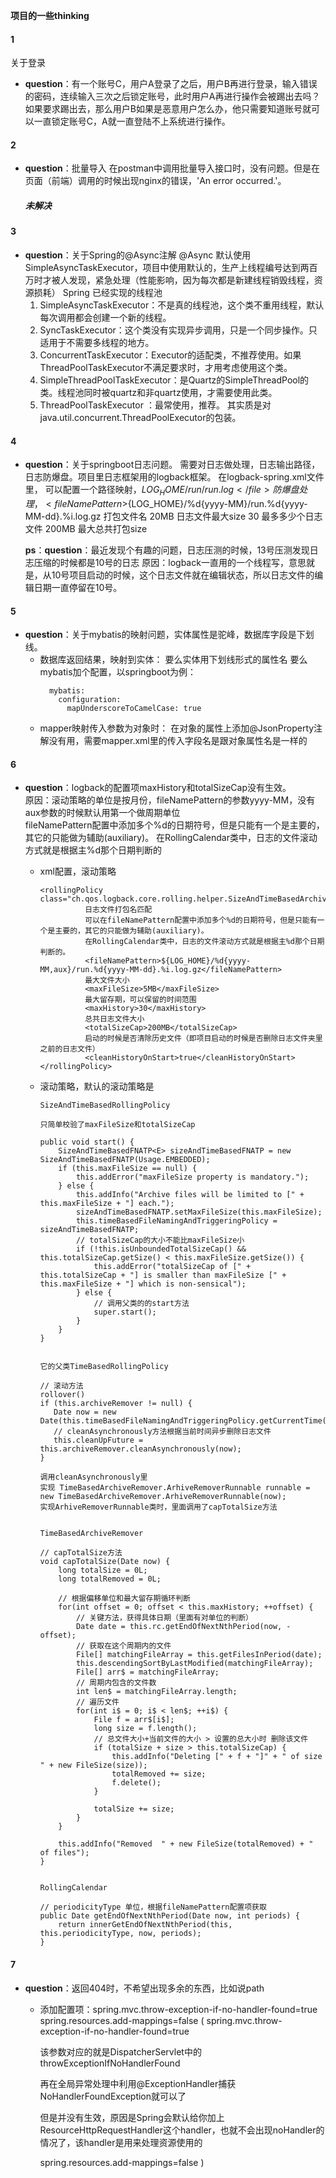**项目的一些thinking**
#### 1
关于登录
* **question**：有一个账号C，用户A登录了之后，用户B再进行登录，输入错误的密码，连续输入三次之后锁定账号，此时用户A再进行操作会被踢出去吗？  
如果要求踢出去，那么用户B如果是恶意用户怎么办，他只需要知道账号就可以一直锁定账号C，A就一直登陆不上系统进行操作。

#### 2
* **question**：批量导入
  在postman中调用批量导入接口时，没有问题。但是在页面（前端）调用的时候出现nginx的错误，'An error occurred.'。
  ##### 未解决

#### 3
* **question**：关于Spring的@Async注解
  @Async 默认使用SimpleAsyncTaskExecutor，项目中使用默认的，生产上线程编号达到两百万时才被人发现，紧急处理（性能影响，因为每次都是新建线程销毁线程，资源损耗）
  Spring 已经实现的线程池
  1. SimpleAsyncTaskExecutor：不是真的线程池，这个类不重用线程，默认每次调用都会创建一个新的线程。
  2. SyncTaskExecutor：这个类没有实现异步调用，只是一个同步操作。只适用于不需要多线程的地方。
  3. ConcurrentTaskExecutor：Executor的适配类，不推荐使用。如果ThreadPoolTaskExecutor不满足要求时，才用考虑使用这个类。
  4. SimpleThreadPoolTaskExecutor：是Quartz的SimpleThreadPool的类。线程池同时被quartz和非quartz使用，才需要使用此类。
  5. ThreadPoolTaskExecutor ：最常使用，推荐。 其实质是对java.util.concurrent.ThreadPoolExecutor的包装。

#### 4
* **question**：关于springboot日志问题。
  需要对日志做处理，日志输出路径，日志防爆盘。项目里日志框架用的logback框架。
  在logback-spring.xml文件里，
  <property name="LOG_HOME" value="${logPath:-/log/xxx}/xxx" /> 可以配置一个路径映射，<file>${LOG_HOME}/run/run.log</file>
  防爆盘处理，
  <fileNamePattern>${LOG_HOME}/%d{yyyy-MM}/run.%d{yyyy-MM-dd}.%i.log.gz</fileNamePattern> 打包文件名
  <maxFileSize>20MB</maxFileSize> 日志文件最大size
  <maxHistory>30</maxHistory> 最多多少个日志文件
  <totalSizeCap>200MB</totalSizeCap>  最大总共打包size
  
  **ps**：**question**：最近发现个有趣的问题，日志压测的时候，13号压测发现日志压缩的时候都是10号的日志
    原因：logback一直用的一个线程写，意思就是，从10号项目启动的时候，这个日志文件就在编辑状态，所以日志文件的编辑日期一直停留在10号。

#### 5
* **question**：关于mybatis的映射问题，实体属性是驼峰，数据库字段是下划线。
  * 数据库返回结果，映射到实体：
    要么实体用下划线形式的属性名
    要么mybatis加个配置，以springboot为例：
    ~~~
      mybatis:
        configuration:
          mapUnderscoreToCamelCase: true
    ~~~
  * mapper映射传入参数为对象时：
    在对象的属性上添加@JsonProperty注解没有用，需要mapper.xml里的传入字段名是跟对象属性名是一样的
    
#### 6
* **question**：logback的配置项maxHistory和totalSizeCap没有生效。  
  原因：滚动策略的单位是按月份，fileNamePattern的参数yyyy-MM，没有aux参数的时候默认用第一个做周期单位  
  fileNamePattern配置中添加多个%d的日期符号，但是只能有一个是主要的，其它的只能做为辅助(auxiliary)。
              在RollingCalendar类中，日志的文件滚动方式就是根据主%d那个日期判断的
  * xml配置，滚动策略
    ~~~
    <rollingPolicy class="ch.qos.logback.core.rolling.helper.SizeAndTimeBasedArchiveRemover">
              日志文件打包名匹配
              可以在fileNamePattern配置中添加多个%d的日期符号，但是只能有一个是主要的，其它的只能做为辅助(auxiliary)。
              在RollingCalendar类中，日志的文件滚动方式就是根据主%d那个日期判断的。
              <fileNamePattern>${LOG_HOME}/%d{yyyy-MM,aux}/run.%d{yyyy-MM-dd}.%i.log.gz</fileNamePattern>
              最大文件大小
              <maxFileSize>5MB</maxFileSize>
              最大留存期，可以保留的时间范围
              <maxHistory>30</maxHistory>
              总共日志文件大小
              <totalSizeCap>200MB</totalSizeCap>
              启动的时候是否清除历史文件（即项目启动的时候是否删除日志文件夹里之前的日志文件）
              <cleanHistoryOnStart>true</cleanHistoryOnStart>
    </rollingPolicy>
    ~~~
  * 滚动策略，默认的滚动策略是
    
    ~~~
    SizeAndTimeBasedRollingPolicy
    
    只简单校验了maxFileSize和totalSizeCap
    
    public void start() {
        SizeAndTimeBasedFNATP<E> sizeAndTimeBasedFNATP = new SizeAndTimeBasedFNATP(Usage.EMBEDDED);
        if (this.maxFileSize == null) {
            this.addError("maxFileSize property is mandatory.");
        } else {
            this.addInfo("Archive files will be limited to [" + this.maxFileSize + "] each.");
            sizeAndTimeBasedFNATP.setMaxFileSize(this.maxFileSize);
            this.timeBasedFileNamingAndTriggeringPolicy = sizeAndTimeBasedFNATP;
            // totalSizeCap的大小不能比maxFileSize小
            if (!this.isUnboundedTotalSizeCap() && this.totalSizeCap.getSize() < this.maxFileSize.getSize()) {
                this.addError("totalSizeCap of [" + this.totalSizeCap + "] is smaller than maxFileSize [" + this.maxFileSize + "] which is non-sensical");
            } else {
                // 调用父类的的start方法
                super.start();
            }
        }
    }
    
    
    它的父类TimeBasedRollingPolicy
    
    // 滚动方法
    rollover()
    if (this.archiveRemover != null) {
       Date now = new Date(this.timeBasedFileNamingAndTriggeringPolicy.getCurrentTime());
       // cleanAsynchronously方法根据当前时间异步删除日志文件
       this.cleanUpFuture = this.archiveRemover.cleanAsynchronously(now);
    }
    
    调用cleanAsynchronously里
    实现 TimeBasedArchiveRemover.ArhiveRemoverRunnable runnable = new TimeBasedArchiveRemover.ArhiveRemoverRunnable(now);
    实现ArhiveRemoverRunnable类时，里面调用了capTotalSize方法
    
    
    TimeBasedArchiveRemover
    
    // capTotalSize方法
    void capTotalSize(Date now) {
        long totalSize = 0L;
        long totalRemoved = 0L;

        // 根据偏移单位和最大留存期循环判断
        for(int offset = 0; offset < this.maxHistory; ++offset) {
            // 关键方法，获得具体日期（里面有对单位的判断）
            Date date = this.rc.getEndOfNextNthPeriod(now, -offset);
            // 获取在这个周期内的文件
            File[] matchingFileArray = this.getFilesInPeriod(date);
            this.descendingSortByLastModified(matchingFileArray);
            File[] arr$ = matchingFileArray;
            // 周期内包含的文件数
            int len$ = matchingFileArray.length;
            // 遍历文件
            for(int i$ = 0; i$ < len$; ++i$) {
                File f = arr$[i$];
                long size = f.length();
                // 总文件大小+当前文件的大小 > 设置的总大小时 删除该文件
                if (totalSize + size > this.totalSizeCap) {
                    this.addInfo("Deleting [" + f + "]" + " of size " + new FileSize(size));
                    totalRemoved += size;
                    f.delete();
                }

                totalSize += size;
            }
        }

        this.addInfo("Removed  " + new FileSize(totalRemoved) + " of files");
    }
    
    
    RollingCalendar
    
    // periodicityType 单位，根据fileNamePattern配置项获取
    public Date getEndOfNextNthPeriod(Date now, int periods) {
        return innerGetEndOfNextNthPeriod(this, this.periodicityType, now, periods);
    }
    
    ~~~
  
 #### 7
  * **question**：返回404时，不希望出现多余的东西，比如说path
    * 添加配置项：spring.mvc.throw-exception-if-no-handler-found=true
                 spring.resources.add-mappings=false
    ( spring.mvc.throw-exception-if-no-handler-found=true
    
      该参数对应的就是DispatcherServlet中的throwExceptionIfNoHandlerFound

      再在全局异常处理中利用@ExceptionHandler捕获NoHandlerFoundException就可以了

      但是并没有生效，原因是Spring会默认给你加上ResourceHttpRequestHandler这个handler，也就不会出现noHandler的情况了，该handler是用来处理资源使用的

      spring.resources.add-mappings=false )
    
  
  
